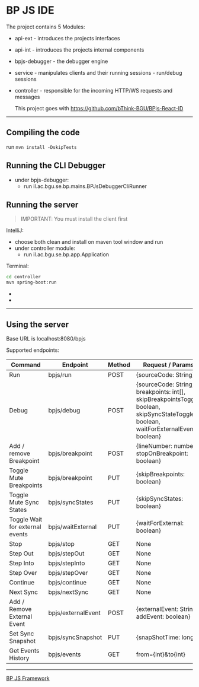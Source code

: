 # BP JS IDE
The project contains 5 Modules:
- api-ext - introduces the projects interfaces
- api-int - introduces the projects internal components
- bpjs-debugger - the debugger engine
- service - manipulates clients and their running sessions - run/debug sessions
- controller - responsible for the incoming HTTP/WS requests and messages

  This project goes with https://github.com/bThink-BGU/BPjs-React-ID

---
## Compiling the code
run ```mvn install -DskipTests```

## Running the CLI Debugger
- under bpjs-debugger:
    - run il.ac.bgu.se.bp.mains.BPJsDebuggerCliRunner 

## Running the server
> IMPORTANT:
> You must install the client first


IntelliJ:
- choose both clean and install on maven tool window and run
- under controller module:
    - run il.ac.bgu.se.bp.app.Application 

Terminal:
```bash
cd controller
mvn spring-boot:run
```
- 
- 

---

## Using the server

Base URL is localhost:8080/bpjs 

Supported endpoints:

| Command                     | Endpoint           | Method | Request / Params                                                                                       | Headers |
| --------------------------- | ------------------ | ------ | ------------------------------------------------------------------------------------------------------ | ------- |
| Run                         | bpjs/run           | POST   | {sourceCode: String}                                                                                   | userId  |
| Debug                       | bpjs/debug         | POST   | {sourceCode: String, breakpoints: int[], skipBreakpointsToggle: boolean, skipSyncStateToggle: boolean, waitForExternalEvents: boolean} | userId  |
| Add / remove Breakpoint     | bpjs/breakpoint    | POST   | {lineNumber: number, stopOnBreakpoint: boolean}                                                        | userId  |
| Toggle Mute Breakpoints     | bpjs/breakpoint    | PUT    | {skipBreakpoints: boolean}                                                                             | userId  |
| Toggle Mute Sync States     | bpjs/syncStates    | PUT    | {skipSyncStates: boolean}                                                                              | userId  |
| Toggle Wait for external events   | bpjs/waitExternal   | PUT    | {waitForExternal: boolean}                                                                              | userId  |
| Stop                        | bpjs/stop          | GET    | None                                                                                                   | userId  |
| Step Out                    | bpjs/stepOut       | GET    | None                                                                                                   | userId  |
| Step Into                   | bpjs/stepInto      | GET    | None                                                                                                   | userId  |
| Step Over                   | bpjs/stepOver      | GET    | None                                                                                                   | userId  |
| Continue                    | bpjs/continue      | GET    | None                                                                                                   | userId  |
| Next Sync                   | bpjs/nextSync      | GET    | None                                                                                                   | userId  |
| Add / Remove External Event | bpjs/externalEvent | POST   | {externalEvent: String, addEvent: boolean}                                                             | userId  |
| Set Sync Snapshot           | bpjs/syncSnapshot  | PUT   | {snapShotTime: long}                                                                                   | userId  |
| Get Events History          | bpjs/events        | GET    | from={int}&to{int}                                                                                     | userId  |

---

[BP JS Framework](http://wwww.bpjside.tk)
